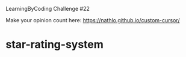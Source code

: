 LearningByCoding Challenge #22

Make your opinion count here: https://nathlo.github.io/custom-cursor/




# star-rating-system
